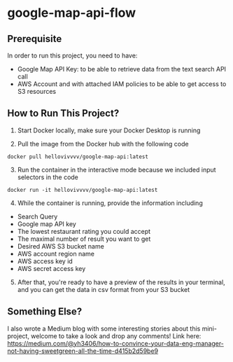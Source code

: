 # google-map-api-flow

## Prerequisite

In order to run this project, you need to have:

- Google Map API Key: to be able to retrieve data from the text search API call
- AWS Account and with attached IAM policies to be able to get access to S3 resources

## How to Run This Project?

1. Start Docker locally, make sure your Docker Desktop is running

2. Pull the image from the Docker hub with the following code

```
docker pull hellovivvvv/google-map-api:latest
```

3. Run the container in the interactive mode because we included input selectors in the code

```
docker run -it hellovivvvv/google-map-api:latest
```

4. While the container is running, provide the information including

- Search Query
- Google map API key
- The lowest restaurant rating you could accept
- The maximal number of result you want to get
- Desired AWS S3 bucket name
- AWS account region name
- AWS access key id
- AWS secret access key

5. After that, you're ready to have a preview of the results in your terminal, and you can get the data in csv format from your S3 bucket


## Something Else?
I also wrote a Medium blog with some interesting stories about this mini-project, welcome to take a look and drop any comments! Link here: https://medium.com/@yh3406/how-to-convince-your-data-eng-manager-not-having-sweetgreen-all-the-time-d415b2d59be9
